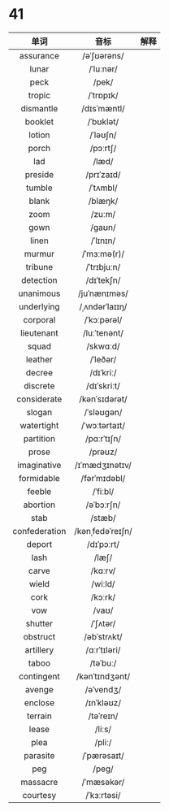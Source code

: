# 41

|     单词      |       音标       | 解释 |
| :-----------: | :--------------: | :--: |
|   assurance   |   /əˈʃʊərəns/    |      |
|     lunar     |    /ˈluːnər/     |      |
|     peck      |      /pek/       |      |
|    tropic     |    /ˈtrɒpɪk/     |      |
|   dismantle   |   /dɪsˈmæntl/    |      |
|    booklet    |    /ˈbʊklət/     |      |
|    lotion     |     /ˈləʊʃn/     |      |
|     porch     |     /pɔːrtʃ/     |      |
|      lad      |      /læd/       |      |
|    preside    |    /prɪˈzaɪd/    |      |
|    tumble     |     /ˈtʌmbl/     |      |
|     blank     |     /blæŋk/      |      |
|     zoom      |      /zuːm/      |      |
|     gown      |      /ɡaʊn/      |      |
|     linen     |     /ˈlɪnɪn/     |      |
|    murmur     |   /ˈmɜːmə(r)/    |      |
|    tribune    |   /ˈtrɪbjuːn/    |      |
|   detection   |    /dɪˈtekʃn/    |      |
|   unanimous   |   /juˈnænɪməs/   |      |
|  underlying   |  /ˌʌndərˈlaɪɪŋ/  |      |
|   corporal    |   /ˈkɔːpərəl/    |      |
|  lieutenant   |   /luːˈtenənt/   |      |
|     squad     |     /skwɑːd/     |      |
|    leather    |     /ˈleðər/     |      |
|    decree     |    /dɪˈkriː/     |      |
|   discrete    |   /dɪˈskriːt/    |      |
|  considerate  |  /kənˈsɪdərət/   |      |
|    slogan     |    /ˈsləʊɡən/    |      |
|  watertight   |  /ˈwɔːtərtaɪt/   |      |
|   partition   |   /pɑːrˈtɪʃn/    |      |
|     prose     |     /prəʊz/      |      |
|  imaginative  |  /ɪˈmædʒɪnətɪv/  |      |
|  formidable   |   /fərˈmɪdəbl/   |      |
|    feeble     |     /ˈfiːbl/     |      |
|   abortion    |    /əˈbɔːrʃn/    |      |
|     stab      |      /stæb/      |      |
| confederation | /kənˌfedəˈreɪʃn/ |      |
|    deport     |    /dɪˈpɔːrt/    |      |
|     lash      |      /læʃ/       |      |
|     carve     |     /kɑːrv/      |      |
|     wield     |     /wiːld/      |      |
|     cork      |     /kɔːrk/      |      |
|      vow      |      /vaʊ/       |      |
|    shutter    |     /ˈʃʌtər/     |      |
|   obstruct    |   /əbˈstrʌkt/    |      |
|   artillery   |   /ɑːrˈtɪləri/   |      |
|     taboo     |     /təˈbuː/     |      |
|  contingent   |  /kənˈtɪndʒənt/  |      |
|    avenge     |    /əˈvendʒ/     |      |
|    enclose    |    /ɪnˈkləʊz/    |      |
|    terrain    |    /təˈreɪn/     |      |
|     lease     |      /liːs/      |      |
|     plea      |      /pliː/      |      |
|   parasite    |   /ˈpærəsaɪt/    |      |
|      peg      |      /peɡ/       |      |
|   massacre    |    /ˈmæsəkər/    |      |
|   courtesy    |   /ˈkɜːrtəsi/    |      |